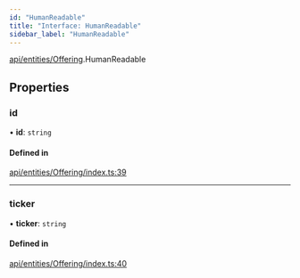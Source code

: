 ```yaml
---
id: "HumanReadable"
title: "Interface: HumanReadable"
sidebar_label: "HumanReadable"
---
```


[api/entities/Offering](../../../../../modules/API/Entities/Offering/Offering.md).HumanReadable

## Properties

### id

• **id**: `string`

#### Defined in

[api/entities/Offering/index.ts:39](https://github.com/PolymeshAssociation/polymesh-sdk/blob/654b99c8d/src/api/entities/Offering/index.ts#L39)

___

### ticker

• **ticker**: `string`

#### Defined in

[api/entities/Offering/index.ts:40](https://github.com/PolymeshAssociation/polymesh-sdk/blob/654b99c8d/src/api/entities/Offering/index.ts#L40)

